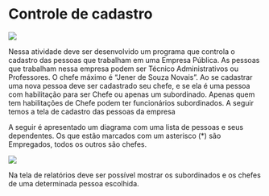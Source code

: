 <h1>Controle de cadastro</h1>

<img src="https://cdn.discordapp.com/attachments/766798638139179031/1081993109501644831/cadastroGif.gif"/>

<p>Nessa atividade deve ser desenvolvido um programa que
controla o cadastro das pessoas que trabalham em uma Empresa Pública.
As pessoas que trabalham nessa empresa podem ser Técnico
Administrativos ou Professores. O chefe máximo é “Jener de Souza
Novais”. Ao se cadastrar uma nova pessoa deve ser cadastrado seu chefe,
e se ela é uma pessoa com habilitação para ser Chefe ou apenas um
subordinado. Apenas quem tem habilitações de Chefe podem ter
funcionários subordinados. A seguir temos a tela de cadastro das pessoas
da empresa</p>

<p>A seguir é apresentado um diagrama com uma lista de pessoas e seus
dependentes. Os que estão marcados com um asterisco (*) são Empregados,
todos os outros são chefes.</p>

<img src="https://cdn.discordapp.com/attachments/766798638139179031/1081994692981424299/Screenshot_2.png"/>

<p>Na tela de relatórios deve ser possível mostrar os subordinados e os chefes de
uma determinada pessoa escolhida.</p>
